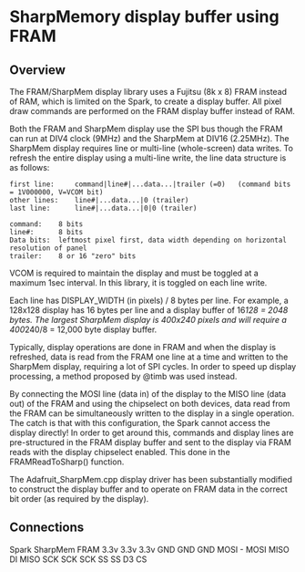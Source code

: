 SharpMemory display buffer using FRAM
=====================================

Overview
--------

The FRAM/SharpMem display library uses a Fujitsu (8k x 8) FRAM instead of RAM, which is limited
on the Spark, to create a display buffer.  All pixel draw commands are performed
on the FRAM display buffer instead of RAM.

Both the FRAM and SharpMem display use the SPI bus though the FRAM can run at DIV4 clock (9MHz) and
the SharpMem at DIV16 (2.25MHz).  The SharpMem display requires line or multi-line (whole-screen) data
writes.  To refresh the entire display using a multi-line write, the line data structure is as follows:

```
first line:		command|line#|...data...|trailer (=0)	(command bits = 1V000000, V=VCOM bit)
other lines:	line#|...data...|0 (trailer)
last line:		line#|...data...|0|0 (trailer)

command:	8 bits
line#:		8 bits
Data bits:	leftmost pixel first, data width depending on horizontal resolution of panel
trailer:	8 or 16 "zero" bits
```

VCOM is required to maintain the display and must be toggled at a maximum 1sec interval.  In this library,
it is toggled on each line write.

Each line has DISPLAY_WIDTH (in pixels) / 8 bytes per line.  For example, a 128x128 display has 16 bytes
per line and a display buffer of 16*128 = 2048 bytes.  The largest SharpMem display is 400x240 pixels and
will require a 400*240/8 = 12,000 byte display buffer.

Typically, display operations are done in FRAM and when the display is refreshed, data is read from the
FRAM one line at a time and written to the SharpMem display, requiring a lot of SPI cycles.  In order to
speed up display processing, a method proposed by @timb was used instead.

By connecting the MOSI line (data in) of the display to the MISO line (data out) of the FRAM and using
the chipselect on both devices, data read from the FRAM can be simultaneously written to the display
in a single operation.  The catch is that with this configuration, the Spark cannot access the display
directly!  In order to get around this, commands and display lines are pre-structured in the FRAM
display buffer and sent to the display via FRAM reads with the display chipselect enabled.  This done
in the FRAMReadToSharp() function.

The Adafruit_SharpMem.cpp display driver has been substantially modified to construct the display buffer
and to operate on FRAM data in the correct bit order (as required by the display). 

Connections
-----------

Spark		SharpMem	FRAM
3.3v		3.3v		3.3v
GND			GND			GND
MOSI		-			MOSI
MISO		DI			MISO
SCK			SCK			SCK
SS						SS
D3			CS


